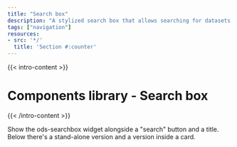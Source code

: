 ```yaml
---
title: "Search box"
description: "A stylized search box that allows searching for datasets in the catalog."
tags: ["navigation"]
resources:
- src: '*/'
  title: 'Section #:counter'
---
```


{{< intro-content >}}
# Components library - Search box
{{< /intro-content >}}

Show the ods-searchbox widget alongside a "search" button and a title. Below there's a stand-alone version and a version inside a card.